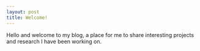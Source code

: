 ```yaml
---
layout: post
title: Welcome!
---
```


Hello and welcome to my blog, a place for me to share interesting projects and research I have been working on.
